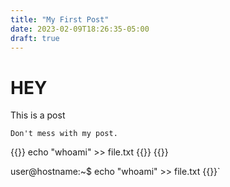 ```yaml
---
title: "My First Post"
date: 2023-02-09T18:26:35-05:00
draft: true
---
```


# HEY

This is a post
<!--more-->

`Don't mess with my post.`

{{<highlight bash>}} echo "whoami" >> file.txt {{</highlight>}}
{{<highlight bash>}} 


user@hostname:~$ echo "whoami" >> file.txt {{</highlight>}}`